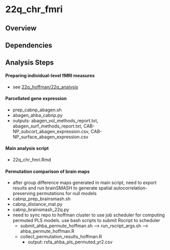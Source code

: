 # 22q_chr_fmri

## Overview


## Dependencies

## Analysis Steps

#### Preparing individual-level fMRI measures
* see [22q_hoffman/22q_analysis](https://github.com/charles-schleifer/22q_hoffman/tree/main/22q_analysis)

#### Parcellated gene expression
* prep_cabnp_abagen.sh
* abagen_ahba_cabnp.py
* outputs: abagen_vol_methods_report.txt, abagen_surf_methods_report.txt, CAB-NP_subcort_abagen_expression.csv, CAB-NP_surface_abagen_expression.csv

#### Main analysis script
* 22q_chr_fmri.Rmd

#### Permutation comparison of brain maps
* after group difference maps generated in main script, need to export results and run brainSMASH to generate spatial autocorrelation-preserving permutations for null models
* cabnp_prep_brainsmash.sh
* cabnp_distance_mat.py
* cabnp_brainsmash_22q.py
* need to sync repo to hoffman cluster to use job scheduler for computing permuted PLS models. use bash scripts to submit Rscript to scheduler
    * submit_ahba_permute_hoffman.sh --> run_rscript_args.sh --> ahba_permute_hoffman.R
    * collect_permutation_results_hoffman.R
        * output: rsfa_ahba_pls_permuted_yr2.csv
